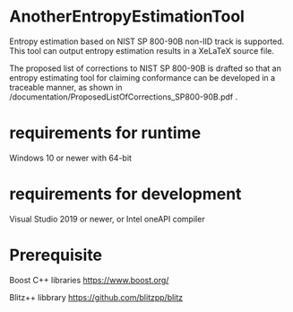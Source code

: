 # AnotherEntropyEstimationTool
Entropy estimation based on NIST SP 800-90B non-IID track is supported.
This tool can output entropy estimation results in a XeLaTeX source file.

The proposed list of corrections to NIST SP 800-90B is drafted so that an entropy estimating tool for claiming conformance can be developed in a traceable manner, as shown in /documentation/ProposedListOfCorrections_SP800-90B.pdf .

# requirements for runtime
Windows 10 or newer with 64-bit

# requirements for development
Visual Studio 2019 or newer, or Intel oneAPI compiler

# Prerequisite
Boost C++ libraries
https://www.boost.org/

Blitz++ libbrary
https://github.com/blitzpp/blitz
